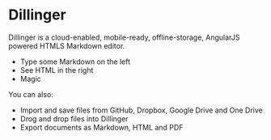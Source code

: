 # Dillinger

Dillinger is a cloud-enabled, mobile-ready, offline-storage, AngularJS powered HTMLS Markdown editor.

- Type some Markdown on the left
- See HTML in the right
- Magic

You can also:
 - Import and save files from GitHub, Dropbox, Google Drive and One Drive
 - Drog and drop files into Dillinger
 - Export documents as Markdown, HTML and PDF
     
